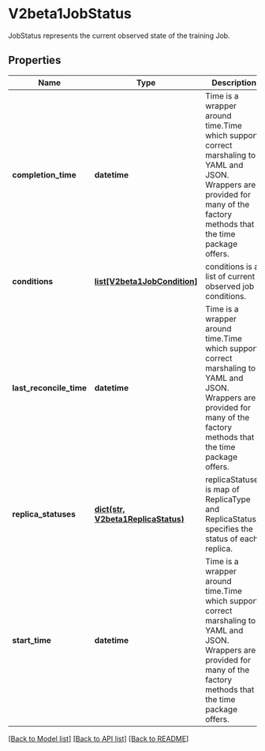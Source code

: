 # V2beta1JobStatus

JobStatus represents the current observed state of the training Job.

## Properties
Name | Type | Description | Notes
------------ | ------------- | ------------- | -------------
**completion_time** | **datetime** | Time is a wrapper around time.Time which supports correct marshaling to YAML and JSON.  Wrappers are provided for many of the factory methods that the time package offers. | [optional] 
**conditions** | [**list[V2beta1JobCondition]**](V2beta1JobCondition.md) | conditions is a list of current observed job conditions. | [optional] 
**last_reconcile_time** | **datetime** | Time is a wrapper around time.Time which supports correct marshaling to YAML and JSON.  Wrappers are provided for many of the factory methods that the time package offers. | [optional] 
**replica_statuses** | [**dict(str, V2beta1ReplicaStatus)**](V2beta1ReplicaStatus.md) | replicaStatuses is map of ReplicaType and ReplicaStatus, specifies the status of each replica. | [optional] 
**start_time** | **datetime** | Time is a wrapper around time.Time which supports correct marshaling to YAML and JSON.  Wrappers are provided for many of the factory methods that the time package offers. | [optional] 

[[Back to Model list]](../README.md#documentation-for-models) [[Back to API list]](../README.md#documentation-for-api-endpoints) [[Back to README]](../README.md)


